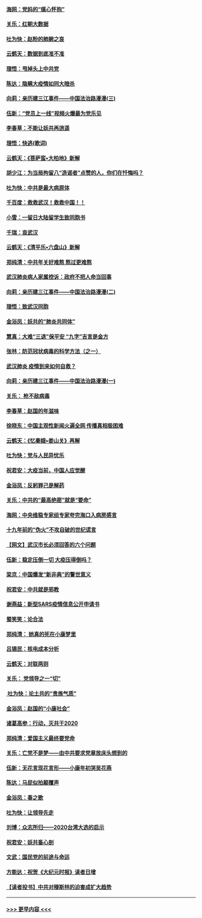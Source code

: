 #### [海网：党妈的“瘟心怀抱”](../pages/nsc993/n11840740.md?t=02040422) 
#### [关乐：红朝大数据](../pages/nsc993/n11840675.md?t=02040422) 
#### [吐为快：赵粉的肺腑之哀](../pages/nsc993/n11840618.md?t=02040422) 
#### [云鹤天：数据到底准不准](../pages/nsc993/n11840325.md?t=02040422) 
#### [理悟：甩掉头上中共党](../pages/nsc993/n11838826.md?t=02040422) 
#### [陈达：隐瞒大疫情如同大暗杀](../pages/nsc993/n11838771.md?t=02040422) 
#### [向莉：亲历建三江事件——中国法治路漫漫(三)](../pages/nsc993/n11831825.md?t=02040422) 
#### [伍新：“党员上一线”视频火爆最为党乐见](../pages/nsc993/n11838200.md?t=02040422) 
#### [李春草：不能让妖共再逍遥](../pages/nsc993/n11838102.md?t=02040422) 
#### [理悟：快逃(歌词)](../pages/nsc993/n11838083.md?t=02040422) 
#### [云鹤天：《菩萨蛮▪大柏地》新解](../pages/nsc993/n11838059.md?t=02040422) 
#### [胡少江：为当局拘留八“造谣者”点赞的人，你们在忏悔吗？](../pages/nsc993/n11836801.md?t=02040422) 
#### [吐为快：中共是最大病原体](../pages/nsc993/n11836748.md?t=02040422) 
#### [千百度：救救武汉！救救中国！！](../pages/nsc993/n11836145.md?t=02040422) 
#### [小雪：一留日大陆留学生致同胞书](../pages/nsc993/n11834624.md?t=02040422) 
#### [千瑞：哀武汉](../pages/nsc993/n11833647.md?t=02040422) 
#### [云鹤天：《清平乐▪六盘山》新解](../pages/nsc993/n11833611.md?t=02040422) 
#### [郑纯清：中共年关好难熬 熬过更难熬](../pages/nsc993/n11833489.md?t=02040422) 
#### [武汉肺炎病人家属控诉：政府不把人命当回事](../pages/nsc993/n11833205.md?t=02040422) 
#### [向莉：亲历建三江事件——中国法治路漫漫(二)](../pages/nsc993/n11829102.md?t=02040422) 
#### [理悟：致武汉同胞](../pages/nsc993/n11831522.md?t=02040422) 
#### [金浴凤：妖共的“肺炎共同体”](../pages/nsc993/n11829448.md?t=02040422) 
#### [慧真：大难“三退”保平安 “九字”吉言是金方](../pages/nsc993/n11829501.md?t=02040422) 
#### [张林：防范冠状病毒的科学方法（之一）](../pages/nsc993/n11828618.md?t=02040422) 
#### [武汉肺炎 疫情到来如何自救？](../pages/nsc993/n11827632.md?t=02040422) 
#### [向莉：亲历建三江事件——中国法治路漫漫(一)](../pages/nsc993/n11827190.md?t=02040422) 
#### [关乐： 枪不敌病毒](../pages/nsc993/n11826746.md?t=02040422) 
#### [李春草：赵国的年滋味](../pages/nsc993/n11826321.md?t=02040422) 
#### [徐晓东：中国主观性新闻火遍全网 传播真相极困难](../pages/nsc993/n11826508.md?t=02040422) 
#### [云鹤天：《忆秦娥▪娄山关》再解](../pages/nsc993/n11824682.md?t=02040422) 
#### [吐为快：党与人民异忧乐](../pages/nsc993/n11824660.md?t=02040422) 
#### [祝君安：大疫当前，中国人应觉醒](../pages/nsc993/n11821946.md?t=02040422) 
#### [金浴凤：反躬罪己是解药](../pages/nsc993/n11820280.md?t=02040422) 
#### [关乐：中共的“最高绝密”就是“要命”](../pages/nsc993/n11816946.md?t=02040422) 
#### [海网：中央维稳专家组专家夸完海口入病房感言](../pages/nsc993/n11815138.md?t=02040422) 
#### [十九年前的“伪火”不攻自破的世纪谎言](../pages/nsc993/n11813238.md?t=02040422) 
#### [【网文】武汉市长必须回答的六个问题](../pages/nsc993/n11813848.md?t=02040422) 
#### [伍新：稳定压倒一切 大疫压得倒吗？](../pages/nsc993/n11812634.md?t=02040422) 
#### [梁京：中国爆发“新非典”的警世意义](../pages/nsc993/n11812554.md?t=02040422) 
#### [祝君安：中共就是邪教](../pages/nsc993/n11812431.md?t=02040422) 
#### [谢燕益：新型SARS疫情信息公开申请书](../pages/nsc993/n11808840.md?t=02040422) 
#### [蜀笑笑：论合法](../pages/nsc993/n11808064.md?t=02040422) 
#### [郑纯清： 她真的死在小康梦里](../pages/nsc993/n11806623.md?t=02040422) 
#### [吕锡民：核电成本分析](../pages/nsc993/n11806284.md?t=02040422) 
#### [云鹤天：对联两则](../pages/nsc993/n11805957.md?t=02040422) 
#### [关乐： 党领导之一“切”](../pages/nsc993/n11804505.md?t=02040422) 
#### [ 吐为快：论土共的“贵族气质”](../pages/nsc993/n11804490.md?t=02040422) 
#### [金浴凤：赵国的“小康社会”](../pages/nsc993/n11804452.md?t=02040422) 
#### [诸葛高参：行动，灭共于2020](../pages/nsc993/n11804120.md?t=02040422) 
#### [郑纯清：爱国主义最终要党命](../pages/nsc993/n11802197.md?t=02040422) 
#### [关乐：亡党不是梦——由中共要求党章放床头想到的](../pages/nsc993/n11802156.md?t=02040422) 
#### [伍新：无花言现花言形——小康年初哭吴花燕](../pages/nsc993/n11800044.md?t=02040422) 
#### [陈达：马屁似拍颠覆声](../pages/nsc993/n11800010.md?t=02040422) 
#### [金浴凤：春之歌](../pages/nsc993/n11797687.md?t=02040422) 
#### [吐为快：让领导先走](../pages/nsc993/n11797512.md?t=02040422) 
#### [刘博：众志所归——2020台湾大选的启示](../pages/nsc993/n11796878.md?t=02040422) 
#### [祝君安：妖共畜心剖](../pages/nsc993/n11794273.md?t=02040422) 
#### [文武：国民党的前途与命运](../pages/nsc993/n11794198.md?t=02040422) 
#### [方能达：祝贺《大纪元时报》读者日增](../pages/nsc993/n11793807.md?t=02040422) 
#### [【读者投书】中共对穆斯林的迫害成扩大趋势](../pages/nsc993/n11791371.md?t=02040422) 

----
#### [ >>> 更早内容 <<< ](../indexes/nsc993-earlier.md)
